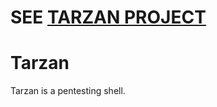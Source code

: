 # SEE [TARZAN PROJECT](https://github.com/user/DiamondsBattle/projects/1)

# Tarzan
Tarzan is a pentesting shell.
